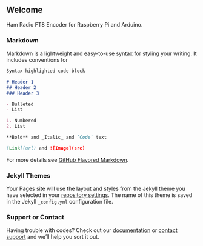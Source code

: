 ## Welcome

Ham Radio FT8 Encoder for Raspberry Pi and Arduino.

### Markdown

Markdown is a lightweight and easy-to-use syntax for styling your writing. It includes conventions for

```markdown
Syntax highlighted code block

# Header 1
## Header 2
### Header 3

- Bulleted
- List

1. Numbered
2. List

**Bold** and _Italic_ and `Code` text

[Link](url) and ![Image](src)
```

For more details see [GitHub Flavored Markdown](https://guides.github.com/features/mastering-markdown/).

### Jekyll Themes

Your Pages site will use the layout and styles from the Jekyll theme you have selected in your [repository settings](https://github.com/emirhanizmir/ft8encoder/settings). The name of this theme is saved in the Jekyll `_config.yml` configuration file.

### Support or Contact

Having trouble with codes? Check out our [documentation](https://help.github.com/categories/github-pages-basics/) or [contact support](mailto:emirhanizmir@gmail.com) and we’ll help you sort it out.
